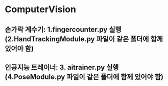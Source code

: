 # ComputerVision

## 손가락 계수기: 1.fingercounter.py 실행(2.HandTrackingModule.py 파일이 같은 폴더에 함께 있어야 함)
## 인공지능 트레이너: 3. aitrainer.py 실행(4.PoseModule.py 파일이 같은 폴더에 함께 있어야 함)
